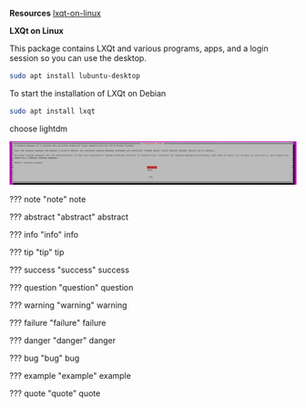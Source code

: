 **Resources**
[lxqt-on-linux](https://www.addictivetips.com/ubuntu-linux-tips/lxqt-on-linux/)

**LXQt on Linux**

This package contains LXQt and various programs, apps, and a login session so you can use the desktop.
```bash
sudo apt install lubuntu-desktop
```

To start the installation of LXQt on Debian
```bash
sudo apt install lxqt
```

choose lightdm

![alt text](image.png)



??? note "note"
    note

??? abstract "abstract"
    abstract

??? info "info"
    info

??? tip "tip"
    tip

??? success "success"
    success

??? question "question"
    question

??? warning "warning"
    warning

??? failure "failure"
    failure

??? danger "danger"
    danger

??? bug "bug"
    bug

??? example "example"
    example

??? quote "quote"
    quote
